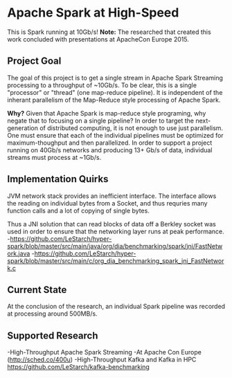 # Apache Spark at High-Speed

This is Spark running at 10Gb/s!
**Note:** The researched that created this work concluded with presentations at ApacheCon Europe 2015.

## Project  Goal
The goal of this project is to get a single stream in Apache Spark Streaming processing to a throughput of ~10Gb/s. To be clear, this is a single "processor" or "thread" (one map-reduce pipeline). It is independent of the inherant parallelism of the Map-Reduce style processing of Apache Spark.

**Why?** Given that Apache Spark is map-reduce style programing, why negate that to focusing on a single pipeline? In order to target the next-generation of distributed computing, it is not enough to use just parallelism. One must ensure that each of the individual pipelines must be optimized for maximum-thoughput and then parallelized. In order to support a project running on 40Gb/s networks and producing 13+ Gb/s of data, individual streams must process at ~1Gb/s.

## Implementation Quirks

JVM network stack provides an inefficient interface. The interface allows the reading on individual bytes from a Socket, and thus requries many function calls and a lot of copying of single bytes.

Thus a JNI solution that can read blocks of data off a Berkley socket was used in order to ensure that the networking layer runs at peak performance.
-https://github.com/LeStarch/hyper-spark/blob/master/src/main/java/org/dia/benchmarking/spark/jni/FastNetwork.java
-https://github.com/LeStarch/hyper-spark/blob/master/src/main/c/org_dia_benchmarking_spark_jni_FastNetwork.c


## Current State

At the conclusion of the research, an individual Spark pipeline was recorded at processing around 500MB/s.

## Supported Research
-High-Throughput Apache Spark Streaming
  -At Apache Con Europe (http://sched.co/400u)
-High-Throughput Kafka and Kafka in HPC https://github.com/LeStarch/kafka-benchmarking

